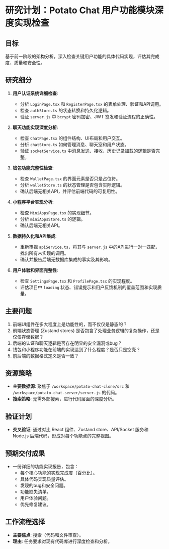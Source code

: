 # 研究计划：Potato Chat 用户功能模块深度实现检查

## 目标
基于前一阶段的架构分析，深入检查关键用户功能的具体代码实现，评估其完成度、质量和安全性。

## 研究细分

1.  **用户认证系统详细检查**:
    *   分析 `LoginPage.tsx` 和 `RegisterPage.tsx` 的表单处理、验证和API调用。
    *   检查 `authStore.ts` 的状态转换和持久化逻辑。
    *   验证 `server.js` 中 `bcrypt` 密码加密、JWT 签发和验证流程的正确性。

2.  **聊天功能实现深度分析**:
    *   检查 `ChatPage.tsx` 的组件结构、UI布局和用户交互。
    *   分析 `chatStore.ts` 如何管理消息、聊天室和用户状态。
    *   验证 `socketService.ts` 中消息发送、接收、历史记录加载的逻辑是否完整。

3.  **钱包功能完整性检查**:
    *   检查 `WalletPage.tsx` 的界面元素是否只是占位符。
    *   分析 `walletStore.ts` 的状态管理是否包含实际逻辑。
    *   确认后端无相关API，并评估前端代码的可复用性。

4.  **小程序平台实现分析**:
    *   检查 `MiniAppsPage.tsx` 的实现细节。
    *   分析 `miniAppsStore.ts` 的逻辑。
    *   确认后端无相关API。

5.  **数据持久化和API集成**:
    *   重新审视 `apiService.ts`，将其与 `server.js` 中的API进行一对一匹配，找出所有未实现的调用。
    *   确认并报告后端无数据库集成的事实及其影响。

6.  **用户体验和界面完整性**:
    *   检查 `SettingsPage.tsx` 和 `ProfilePage.tsx` 的实现程度。
    *   评估项目中 `loading` 状态、错误提示和用户反馈机制的覆盖范围和实现质量。

## 主要问题
1.  前端UI组件在多大程度上是功能性的，而不仅仅是静态的？
2.  前端状态管理 (Zustand stores) 是否包含了处理业务逻辑的复杂操作，还是仅仅存储数据？
3.  后端的认证和聊天逻辑是否存在明显的安全漏洞或bug？
4.  钱包和小程序功能在前端的实现达到了什么程度？是否只是空壳？
5.  前后端的数据格式定义是否一致？

## 资源策略
-   **主要数据源**: 聚焦于 `/workspace/potato-chat-clone/src` 和 `/workspace/potato-chat-server/server.js` 的代码。
-   **搜索策略**: 无需外部搜索，进行代码层面的深度分析。

## 验证计划
-   **交叉验证**: 通过对比 React 组件、Zustand store、API/Socket 服务和 Node.js 后端代码，形成对每个功能点的完整视图。

## 预期交付成果
-   一份详细的功能实现报告，包含：
    -   每个核心功能的实现完成度（百分比）。
    -   具体代码实现质量评估。
    -   发现的bug和安全问题。
    -   功能缺失清单。
    -   用户体验问题。
    -   优先修复建议。

## 工作流程选择
-   **主要焦点**: 搜索（代码和文件审查）。
-   **理由**: 任务要求对现有代码库进行深度检查和分析。